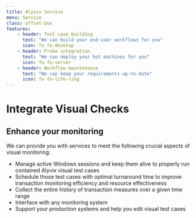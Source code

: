 ```yaml
---
title: Alyvix Service 
menu: Service
class: offset-box
features:
	- header: Test case building
	  text: "We can build your end-user workflows for you"
	  icon: fa fa-desktop
    - header: Probe integration
      text: "We can deploy your bot machines for you"
      icon: fa fa-server
	- header: Workflow maintenance
	  text: "We can keep your requirements up-to-date"
	  icon: fa fa-life-ring
---
```


# Integrate Visual Checks
## Enhance your monitoring

We can provide you with services to meet the following crucial aspects of
visual monitoring:
* Manage active Windows sessions and keep them alive to properly run contained
  Alyvix visual test cases
* Schedule those test cases with optimal turnaround time to improve transaction
  monitoring efficiency and resource effectiveness
* Collect the entire history of transaction measures over a given time range
* Interface with any monitoring system
* Support your production systems and help you edit visual test cases

<!---
- info, subscriptions
- English, Italian, German
--->
